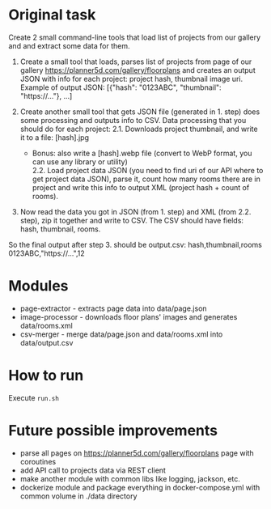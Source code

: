 # Original task

Create 2 small command-line tools that load list of projects from our gallery and and extract some data for them.

1. Create a small tool that loads, parses list of projects from page of our gallery https://planner5d.com/gallery/floorplans and creates an output JSON with info for each project: project hash, thumbnail image uri. Example of output JSON: [{"hash": "0123ABC", "thumbnail": "https://..."}, ...]

2. Create another small tool that gets JSON file (generated in 1. step) does some processing and outputs info to CSV. Data processing that you should do for each project:
   2.1. Downloads project thumbnail, and write it to a file: [hash].jpg
   * Bonus: also write a [hash].webp file (convert to WebP format, you can use any library or utility)   
   2.2. Load project data JSON (you need to find uri of our API where to get project data JSON), parse it, count how many rooms there are in project and write this info to output XML (project hash + count of rooms).

3. Now read the data you got in JSON (from 1. step) and XML (from 2.2. step), zip it together and write to CSV. The CSV should have fields: hash, thumbnail, rooms.

So the final output after step 3. should be output.csv:
hash,thumbnail,rooms
0123ABC,"https://...",12

# Modules

- page-extractor - extracts page data into data/page.json
- image-processor - downloads floor plans' images and generates data/rooms.xml
- csv-merger - merge data/page.json and data/rooms.xml into data/output.csv

# How to run

Execute `run.sh`

# Future possible improvements

- parse all pages on https://planner5d.com/gallery/floorplans page with coroutines
- add API call to projects data via REST client
- make another module with common libs like logging, jackson, etc.
- dockerize module and package everything in docker-compose.yml with common volume in ./data directory